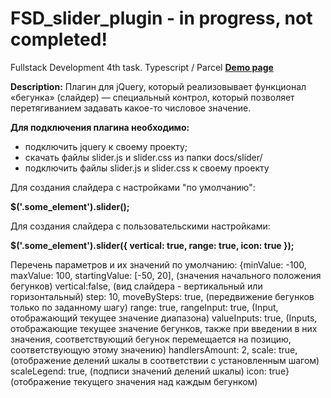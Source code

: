 # FSD_slider_plugin - in progress, not completed!
Fullstack Development 4th task.
Typescript / Parcel
**[Demo page](https://iea140777.github.io/FSD_slider_plugin/)**

**Description:**
Плагин для jQuery, который реализовывает функционал «бегунка» (слайдер) — специальный контрол, который позволяет перетягиванием задавать какое-то числовое значение.

**Для подключения плагина необходимо:**
- подключить jquery к своему проекту;
- скачать файлы slider.js и slider.css из папки docs/slider/
- подключить файлы slider.js и slider.css к своему проекту

Для создания слайдера c настройками "по умолчанию":

**$('.some_element').slider();**

Для создания слайдера с пользовательскими настройками:

**$('.some_element').slider({
   vertical: true,
    range: true,
    icon: true
});**

Перечень параметров и их значений по умолчанию:
        {minValue: -100,
        maxValue: 100,
        startingValue: [-50, 20], (значения начального положения бегунков)
        vertical:false, (вид слайдера - вертикальный или горизонтальный)
        step: 10,
        moveBySteps: true, (передвижение бегунков только по заданному шагу)
        range: true,
        rangeInput: true, (Input, отображающий текущее значение диапазона)
        valueInputs: true, (Inputs, отображающие текущее значение бегунков, также при введении в них значения, соответствующий бегунок                                     перемещается на позицию, соответствующую этому значению)
        handlersAmount: 2, 
        scale: true,   (отображение делений шкалы в соответствии с установленным шагом)
        scaleLegend: true, (подписи значений делений шкалы)
        icon: true}  (отображение текущего значения над каждым бегунком)
   
   
